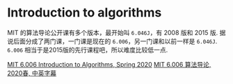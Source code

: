# Introduction to algorithms

MIT 的算法导论公开课有多个版本，最开始叫 `6.046J`，有 2008 版和 2015 版. 据说后面分成了两门课，一门课是现在的 `6.006`，另一门课和以前一样是 `6.046J`. `6.006` 相当于是2015版的先行课程吧，所以难度比较低一点.

[MIT 6.006 Introduction to Algorithms, Spring 2020](https://www.youtube.com/watch?v=ZA-tUyM_y7s&list=PLUl4u3cNGP63EdVPNLG3ToM6LaEUuStEY&index=1)
[MIT 6.006 算法导论, 2020春, 中英字幕](https://www.bilibili.com/video/BV1fu41127MN?p=1)
